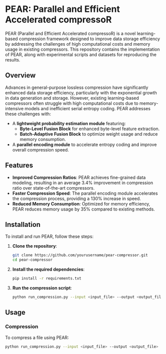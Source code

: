 # PEAR: Parallel and Efficient Accelerated compressoR

PEAR (Parallel and Efficient Accelerated compressoR) is a novel learning-based compression framework designed to improve data storage efficiency by addressing the challenges of high computational costs and memory usage in existing compressors. This repository contains the implementation of PEAR, along with experimental scripts and datasets for reproducing the results.

## Overview

Advances in general-purpose lossless compression have significantly enhanced data storage efficiency, particularly with the exponential growth in data generation and storage. However, existing learning-based compressors often struggle with high computational costs due to memory-intensive models and inefficient serial entropy coding. PEAR addresses these challenges with:

- A **lightweight probability estimation module** featuring:
  - **Byte-Level Fusion Block** for enhanced byte-level feature extraction.
  - **Batch-Adaptive Fusion Block** to optimize weight usage and reduce memory consumption.
- A **parallel encoding module** to accelerate entropy coding and improve overall compression speed.

## Features

- **Improved Compression Ratios**: PEAR achieves fine-grained data modeling, resulting in an average 3.4% improvement in compression ratio over state-of-the-art compressors.
- **Faster Compression Speed**: The parallel encoding module accelerates the compression process, providing a 130% increase in speed.
- **Reduced Memory Consumption**: Optimized for memory efficiency, PEAR reduces memory usage by 35% compared to existing methods.

## Installation

To install and run PEAR, follow these steps:

1. **Clone the repository**:
    ```bash
    git clone https://github.com/yourusername/pear-compressor.git
    cd pear-compressor
    ```

2. **Install the required dependencies**:
    ```bash
    pip install -r requirements.txt
    ```

3. **Run the compression script**:
    ```bash
    python run_compression.py --input <input_file> --output <output_file>
    ```

## Usage

### Compression

To compress a file using PEAR:

```bash
python run_compression.py --input <input_file> --output <output_file>
